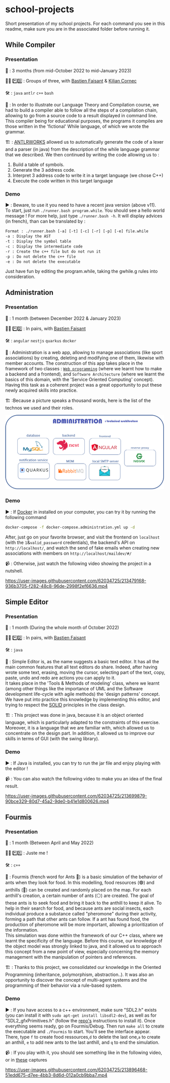 # school-projects
Short presentation of my school projects.
For each command you see in this readme, make sure you are in the associated folder before running it.


## While Compiler
### Presentation
📆 : 3 months (from mid-October 2022 to mid-January 2023) 

🧑‍💻 *️⃣3️⃣ : Groups of three, with [Bastien Faisant](https://github.com/Unstery) & [Kilian Cornec](https://github.com/Kali-ki)<br>

🛠️ : ```java``` ```antlr``` ```c++``` ```bash```

📖 : In order to illustrate our Language Theory and Compilation course, we had to build a compiler able to follow all the steps of a compilation chain, allowing to go from a source code to a result displayed in command line. This compiler being for educational purposes, the programs it compiles are those written in the 'fictional' While language, of which we wrote the grammar. 

🏗️ : [ANTLRWORKS](https://www.antlr3.org/works/) allowed us to automatically generate the code of a lexer and a parser (in java) from the description of the while language grammar that we described. We then continued by writing the code allowing us to :
1. Build a table of symbols.
2. Generate the 3 address code.
3. Interpret 3 address code to write it in a target language (we chose C++)
4. Execute the code written in this target language

### Demo
▶️ : Beware, to use it you need to have a recent java version (above v11). <br>
To start, just run ```./runner.bash program.while```. You should see a hello world message !
For more help, just type ```./runner.bash -h```. It will display advices (in french), than can be translated by :
```
Format : ./runner.bash [-a] [-t] [-c] [-r] [-p] [-e] file.while
-a : Display the AST
-t : Display the symbol table 
-c : Display the intermediate code 
-r : Create the c++ file but do not run it
-p : Do not delete the c++ file
-e : Do not delete the executable
```
Just have fun by editing the program.while, taking the gwhile.g rules into consideration.



## Administration 
### Presentation
📆 : 1 month (between December 2022 & January 2023) <br>

🧑‍💻 *️⃣2️⃣ : In pairs, with [Bastien Faisant](https://github.com/Unstery) <br>

🛠️ : ```angular```  ```nestjs``` ```quarkus``` ```docker```

📖 : Administration is a web app, allowing to manage associations (like sport associations) by creating, deleting and modifying one of them, likewise with member accounts. 
The construction of this app takes place in the framework of two classes : [```Web programming```](https://stephaniechallita.github.io/web/) (where we learnt how to make a backend and a frontend), and ```Software Architecture``` (where we learnt the basics of this domain, with the 'Service Oriented Computing' concept).
Having this task as a coherent project was a great opportunity to put these newly acquired skills into practice.<br>

🏗️ :Because  a picture speaks a thousand words, here is the list of the technos we used and their roles. <br>

<img src="assets/administration.png" width="500"> <br>

### Demo
▶️ : If [Docker](https://www.docker.com/) in installed on your computer, you can try it by running the following command
```bash
docker-compose -f docker-compose.administration.yml up -d
```
After, just go on your favorite browser, and visit the frontend on ```localhost``` (with the ```1```&```valid_password``` credentials), the backend's API on ```http://localhost/```, and  watch the send of fake emails when creating new associations with members on ```http://localhost/maildev/#/```
 
📹 : Otherwise, just watch the following video showing the project in a nutshell.<br>

https://user-images.githubusercontent.com/62034725/213479168-936b3705-f282-48c8-96de-2998f2ef6636.mp4

## Simple Editor
### Presentation 
📆 : 1 month (During the whole month of October 2022) <br>

🧑‍💻 *️⃣2️⃣ : In pairs, with [Bastien Faisant](https://github.com/Unstery) <br>

🛠️ : ```java```

📖 : Simple Editor is, as the name suggests a basic text editor. It has all the main common features that all text editors do share. Indeed, after having wrote some text, erasing, moving the cursor, selecting part of the text, copy, paste, undo and redo are actions you can apply to it. <br>
It takes place in the 'Tools & Methods of modeling' class, where we learnt (among other things like the importance of UML and the Software development life-cycle with agile methods) the 'design patterns' concept. We have put into practice this knowledge by implementing this editor, and trying to respect the [SOLID](https://en.wikipedia.org/wiki/SOLID) principles in the class design.

🏗️ : This project was done in java, because it is an object oriented language, which is particularly adapted to the constraints of this exercise. Moreover, it is a language that we are familiar with, which allowed us to concentrate on the design part. In addition, it allowed us to improve our skills in terms of GUI (with the swing library).

### Demo
▶️ : If Java is installed, you can try to run the jar file and enjoy playing with the editor !

📹 : You can also watch the following video to make you an idea of the final result.<br>

https://user-images.githubusercontent.com/62034725/213699879-90bce329-80d7-45a2-9de0-b41e1d800626.mp4

## Fourmis
### Presentation
📆 : 1 month (Between April and May 2022)

🧑‍💻 *️⃣1️⃣ : Juste me !

🛠️ : ```c++```

📖 : Fourmis (french word for Ants 🐜) is a basic simulation of the behavior of ants when they look for food.  In this modelling, food resources (🟢) and anthills (🔵) can be created and randomly placed on the map. For each anthill's creation, a certain number of ants (⚪) are created. The goal of these ants is to seek food and bring it back to the anthill to keep it alive. To help in their search for food, and because ants are social insects, each individual produce a substance called "pheromone" during their activity, forming a path that other ants can follow. If a ant has found food, the production of pheromone will be more important, allowing a prioritization of the information. <br>
This simulation was done within the framework of our C++ class, where we learnt the specificity of the language. Before this course, our knowledge of the object model was strongly linked to java, and it allowed us to approach this concept from a new point of view, especially concerning the memory management with the manipulation of pointers and references.

🏗️ : Thanks to this project, we consolidated our knowledge in the Oriented Programming  (inheritance, polymorphism, abstraction..). It was also an opportunity to discover the concept of multi-agent systems and the programming of their behavior via a rule-based system.

### Demo
▶️ : If you have access to a c++ environment, make sure "SDL2.h" exists (you can install it with ```sudo apt-get install libsdl2-dev```), as well as for "SDL2_gfxPrimitives.h"  (follow the [repo's](https://github.com/RobLoach/sdl2_gfx) instructions to install it). Once everything seems ready, go on Fourmis/Debug. Then run ```make all``` to create the executable and ```./Fourmis``` to start. You'll see the interface appear. There, type ```f``` to create food ressources,```d``` to delete the last one,```a``` to create an anthill, ```e``` to add new ants to the last anthill, and ```q``` to end the simulation.

📹 : If you play with it, you should see something like in the following video, or in [these](fourmis/Fourmis/img/) captures

https://user-images.githubusercontent.com/62034725/213896468-51edd675-d7ee-4bb3-8d6d-012a0cb9bba7.mp4

